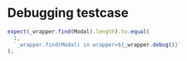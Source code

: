 # Debugging testcase

```javascript
expect(_wrapper.find(Modal).length).to.equal(
  1,
  `_wrapper.find(Modal) in wrapper=${_wrapper.debug()}`
);
```
